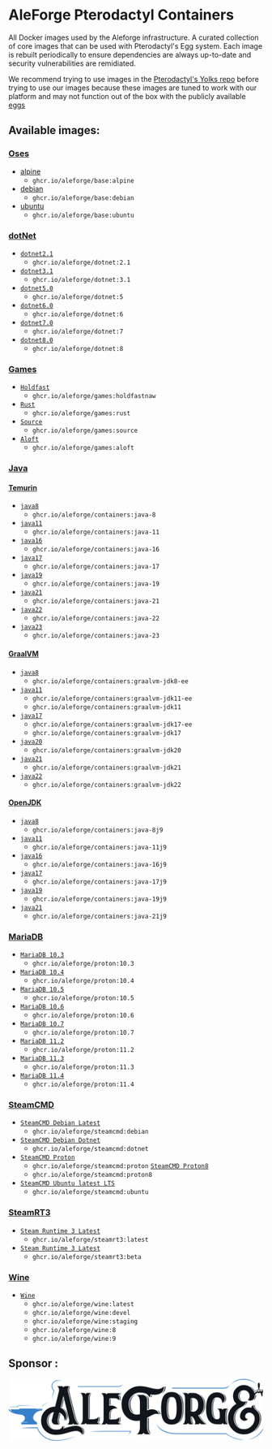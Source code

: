 # AleForge Pterodactyl Containers

All Docker images used by the Aleforge infrastructure. A curated collection of core images that can be used with Pterodactyl's Egg system. Each image is rebuilt periodically to ensure dependencies are always up-to-date and security vulnerabilities are remidiated.

We recommend trying to use images in the [Pterodactyl's Yolks repo](https://github.com/parkervcp/yolks) before trying to use our images
because these images are tuned to work with our platform and may not function out of the box with the publicly available [eggs](https://github.com/parkervcp/eggs)

## Available images:

### [Oses](/oses)

- [alpine](/oses/alpine)
  - `ghcr.io/aleforge/base:alpine`
- [debian](/oses/debian)
  - `ghcr.io/aleforge/base:debian`
- [ubuntu](/oses/ubuntu)
  - `ghcr.io/aleforge/base:ubuntu`

### [dotNet](/dotnet)

- [`dotnet2.1`](/dotnet/2.1)
  - `ghcr.io/aleforge/dotnet:2.1`
- [`dotnet3.1`](/dotnet/3.1)
  - `ghcr.io/aleforge/dotnet:3.1`
- [`dotnet5.0`](/dotnet/5)
  - `ghcr.io/aleforge/dotnet:5`
- [`dotnet6.0`](/dotnet/6)
  - `ghcr.io/aleforge/dotnet:6`
- [`dotnet7.0`](/dotnet/7)
  - `ghcr.io/aleforge/dotnet:7`
- [`dotnet8.0`](/dotnet/8)
  - `ghcr.io/aleforge/dotnet:8`

### [Games](/games)

- [`Holdfast`](/games/holdfastnaw)
  - `ghcr.io/aleforge/games:holdfastnaw`
- [`Rust`](/games/rust)
  - `ghcr.io/aleforge/games:rust`
- [`Source`](/games/source)
  - `ghcr.io/aleforge/games:source`
- [`Aloft`](/games/aloft)
  - `ghcr.io/aleforge/games:aloft`

### [Java](/java)

#### [Temurin](/java/Temurin)

* [`java8`](/java/8)
  * `ghcr.io/aleforge/containers:java-8`
* [`java11`](/java/11)
  * `ghcr.io/aleforge/containers:java-11`
* [`java16`](/java/16)
  * `ghcr.io/aleforge/containers:java-16`
* [`java17`](/java/17)
  * `ghcr.io/aleforge/containers:java-17`
* [`java19`](/java/19)
  * `ghcr.io/aleforge/containers:java-19`
* [`java21`](/java/21)
  * `ghcr.io/aleforge/containers:java-21`
* [`java22`](/java/22)
  * `ghcr.io/aleforge/containers:java-22`
* [`java23`](/java/23)
  * `ghcr.io/aleforge/containers:java-23`

#### [GraalVM](/java/GraalVM)

- [`java8`](/GraalVM/jdk8-ee)
  - `ghcr.io/aleforge/containers:graalvm-jdk8-ee`
- [`java11`](/GraalVM/jdk11-ee)
  - `ghcr.io/aleforge/containers:graalvm-jdk11-ee`
  - `ghcr.io/aleforge/containers:graalvm-jdk11`
- [`java17`](/GraalVM/jdk17-ee)
  - `ghcr.io/aleforge/containers:graalvm-jdk17-ee`
  - `ghcr.io/aleforge/containers:graalvm-jdk17`
- [`java20`](/GraalVM/jdk20)
  - `ghcr.io/aleforge/containers:graalvm-jdk20`
- [`java21`](/GraalVM/jdk21)
  - `ghcr.io/aleforge/containers:graalvm-jdk21`
- [`java22`](/GraalVM/jdk22)
  - `ghcr.io/aleforge/containers:graalvm-jdk22`

#### [OpenJDK](/java/OpenJDK)

* [`java8`](/java/OpenJDK/8j9)
  * `ghcr.io/aleforge/containers:java-8j9`
* [`java11`](/java/OpenJDK/11j9)
  * `ghcr.io/aleforge/containers:java-11j9`
* [`java16`](/java/OpenJDK/16j9)
  * `ghcr.io/aleforge/containers:java-16j9`
* [`java17`](/java/OpenJDK/17j9)
  * `ghcr.io/aleforge/containers:java-17j9`
* [`java19`](/java/OpenJDK/19j9)
  * `ghcr.io/aleforge/containers:java-19j9`
* [`java21`](/java/OpenJDK/21j9)
  * `ghcr.io/aleforge/containers:java-21j9`

### [MariaDB](/mariadb)

- [`MariaDB 10.3`](/mariadb/10.3)
  - `ghcr.io/aleforge/proton:10.3`
- [`MariaDB 10.4`](/mariadb/10.4)
  - `ghcr.io/aleforge/proton:10.4`
- [`MariaDB 10.5`](/mariadb/10.5)
  - `ghcr.io/aleforge/proton:10.5`
- [`MariaDB 10.6`](/mariadb/10.6)
  - `ghcr.io/aleforge/proton:10.6`
- [`MariaDB 10.7`](/mariadb/10.7)
  - `ghcr.io/aleforge/proton:10.7`
- [`MariaDB 11.2`](/mariadb/11.2)
  - `ghcr.io/aleforge/proton:11.2`
- [`MariaDB 11.3`](/mariadb/11.3)
  - `ghcr.io/aleforge/proton:11.3`
- [`MariaDB 11.4`](/mariadb/11.4)
  - `ghcr.io/aleforge/proton:11.4`

### [SteamCMD](/steamcmd)

- [`SteamCMD Debian Latest`](/steamcmd/debian)
  - `ghcr.io/aleforge/steamcmd:debian`
- [`SteamCMD Debian Dotnet`](/steamcmd/dotnet)
  - `ghcr.io/aleforge/steamcmd:dotnet`
- [`SteamCMD Proton`](/steamcmd/proton)
  - `ghcr.io/aleforge/steamcmd:proton`
    [`SteamCMD Proton8`](/steamcmd/proton8)
  - `ghcr.io/aleforge/steamcmd:proton8`
- [`SteamCMD Ubuntu latest LTS`](/steamcmd/ubuntu)
  - `ghcr.io/aleforge/steamcmd:ubuntu`

### [SteamRT3](/RT3)

- [`Steam Runtime 3 Latest`](/rt3/latest)
  - `ghcr.io/aleforge/steamrt3:latest`
- [`Steam Runtime 3 Latest`](/rt3/beta)
  - `ghcr.io/aleforge/steamrt3:beta`

### [Wine](/wine)

- [`Wine`](/wine)
  - `ghcr.io/aleforge/wine:latest`
  - `ghcr.io/aleforge/wine:devel`
  - `ghcr.io/aleforge/wine:staging`
  - `ghcr.io/aleforge/wine:8`
  - `ghcr.io/aleforge/wine:9`

## Sponsor :

[![AleForge](https://github.com/aleforge/Containers/blob/7b152c2d6b0bbbdaa759778d3f398a5d9dffc237/images/aleforge-logo-dark.jpg)](https://aleforge.net)
